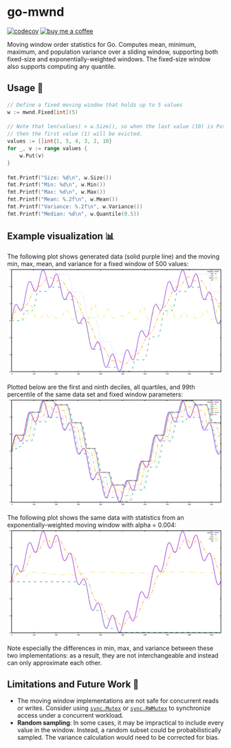 # go-mwnd
[![codecov](https://codecov.io/gh/davidbacisin/go-mwnd/graph/badge.svg?token=439YYC0C5O)](https://codecov.io/gh/davidbacisin/go-mwnd) [![buy me a coffee](https://img.shields.io/badge/%E2%80%8B_buy_me_a_coffee-fd0?logo=buymeacoffee&logoColor=333)](https://buymeacoffee.com/davidbacisin)

Moving window order statistics for Go. Computes mean, minimum, maximum, and population 
variance over a sliding window, supporting both fixed-size and 
exponentially-weighted windows. The fixed-size window also supports computing any quantile.

## Usage 🚀
```go
// Define a fixed moving window that holds up to 5 values
w := mwnd.Fixed[int](5)

// Note that len(values) > w.Size(), so when the last value (10) is Put,
// then the first value (1) will be evicted.
values := []int{1, 5, 4, 3, 2, 10}
for _, v := range values {
    w.Put(v)
}

fmt.Printf("Size: %d\n", w.Size())
fmt.Printf("Min: %d\n", w.Min())
fmt.Printf("Max: %d\n", w.Max())
fmt.Printf("Mean: %.2f\n", w.Mean())
fmt.Printf("Variance: %.2f\n", w.Variance())
fmt.Printf("Median: %d\n", w.Quantile(0.5))
```

## Example visualization 📊
The following plot shows generated data (solid purple line) and the moving min, max, mean, and variance 
for a fixed window of 500 values:
![plot of a composite sine wave and its fixed moving window statistics](internal/examples/fixed/plot.png)

Plotted below are the first and ninth deciles, all quartiles, and 99th percentile of the same data set and fixed window parameters:
![plot of a composite sine wave and its fixed moving window quantiles](internal/examples/fixed/quantiles.png)

The following plot shows the same data with statistics from an exponentially-weighted moving window 
with alpha = 0.004:
![plot of a composite sine wave and its exponential moving window statistics](internal/examples/exponential/plot.png)

Note especially the differences in min, max, and variance between these two implementations: as a result,
they are not interchangeable and instead can only approximate each other.

## Limitations and Future Work 🧪
- The moving window implementations are not safe for concurrent reads or writes. Consider using 
[`sync.Mutex`](https://pkg.go.dev/sync#Mutex) or [`sync.RWMutex`](https://pkg.go.dev/sync#RWMutex) 
to synchronize access under a concurrent workload.
- **Random sampling**: In some cases, it may be impractical to include every value 
in the window. Instead, a random subset could be probabilistically sampled. The variance 
calculation would need to be corrected for bias.
